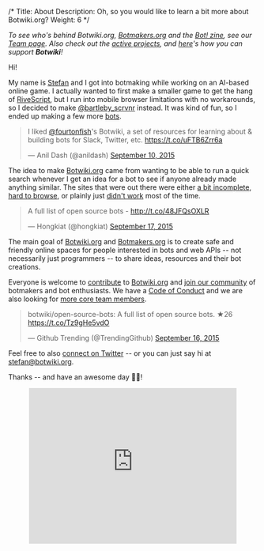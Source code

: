 /*
Title: About
Description: Oh, so you would like to learn a bit more about Botwiki.org?
Weight: 6
*/

<div class="note">
  <em>To see who's behind Botwiki.org, <a href="https://botmakers.org/">Botmakers.org</a> and the <a href="https://botzine.org/">Bot! zine</a>, see our <a href="/about/team/">Team page</a>. Also check out the <a href="/projects/">active projects</a>, and <a href="/about/support">here</a>'s how you can support <strong>Botwiki</strong>!</em>  
</div>

Hi!

My name is [Stefan](/about/team#stefan) and I got into botmaking while working on an AI-based online game. I actually wanted to first make a smaller game to get the hang of [RiveScript](http://www.rivescript.com), but I run into mobile browser limitations with no workarounds, so I decided to make [@bartleby_scrvnr](/bots/twitterbots/bartleby_scrvnr) instead. It was kind of fun, so I ended up making a few more [bots](https://twitter.com/fourtonfish/lists/my-twitterbots1/members).

<blockquote class="twitter-tweet" data-cards="hidden" lang="en"><p lang="en" dir="ltr">I liked <a href="https://twitter.com/fourtonfish">@fourtonfish</a>&#39;s Botwiki, a set of resources for learning about &amp; building bots for Slack, Twitter, etc. <a href="https://t.co/uFTB6Zrr6a">https://t.co/uFTB6Zrr6a</a></p>&mdash; Anil Dash (@anildash) <a href="https://twitter.com/anildash/status/642120992932933632">September 10, 2015</a></blockquote>

The idea to make [Botwiki.org](https://www.botwiki.org/) came from wanting to be able to run a quick search whenever I get an idea for a bot to see if anyone already made anything similar. The sites that were out there were either [a bit incomplete](http://bothub.org), [hard to browse](http://botdb.gameology.org/bot-list), or plainly just [didn't work](http://botpad.org/p/bot_resources) most of the time.

<blockquote class="twitter-tweet" data-cards="hidden" lang="en"><p lang="en" dir="ltr">A full list of open source bots - <a href="http://t.co/48JFQsOXLR">http://t.co/48JFQsOXLR</a></p>&mdash; Hongkiat (@hongkiat) <a href="https://twitter.com/hongkiat/status/644447055847530496">September 17, 2015</a></blockquote>

The main goal of [Botwiki.org](https://www.botwiki.org/) and [Botmakers.org](https://botmakers.org/) is to create safe and friendly online spaces for people interested in bots and web APIs -- not necessarily just programmers -- to share ideas, resources and their bot creations.

Everyone is welcome to [contribute](https://github.com/botwiki/botwiki.org) to [Botwiki.org](https://www.botwiki.org/) and [join our community](https://botmakers.org/) of botmakers and bot enthusiasts. We have a [Code of Conduct](https://github.com/botwiki/botmakers.org/blob/master/Code%20of%20Conduct.md) and we are also looking for [more core team members](https://github.com/botwiki/botwiki.org/blob/master/HELP-WANTED.md).

<blockquote class="twitter-tweet" data-cards="hidden" lang="en"><p lang="en" dir="ltr">botwiki/open-source-bots: A full list of open source bots. ★26 <a href="https://t.co/Tz9gHe5vdO">https://t.co/Tz9gHe5vdO</a></p>&mdash; Github Trending (@TrendingGithub) <a href="https://twitter.com/TrendingGithub/status/644029090345914368">September 16, 2015</a></blockquote>


<script async src="//platform.twitter.com/widgets.js" charset="utf-8"></script>

Feel free to also [connect on Twitter](https://twitter.com/botwikidotorg) -- or you can just say hi at [stefan@botwiki.org](mailto:stefan@botwiki.org).

Thanks -- and have an awesome day 🎸🌟!

<center><iframe width="420" height="315" src="https://www.youtube.com/embed/yvJGQ_piwI0" frameborder="0" allowfullscreen></iframe>